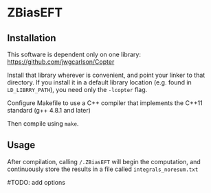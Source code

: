 # ZBiasEFT

Installation
---------------------

This software is dependent only on one library:
https://github.com/jwgcarlson/Copter

Install that library wherever is convenient, 
and point your linker to that directory.
If you install it in a default library location
(e.g. found in `LD_LIBRRY_PATH`), you need only
the `-lcopter` flag.

Configure Makefile to use a C++ compiler that 
implements the C++11 standard (g++ 4.8.1 and later)

Then compile using `make`.

Usage
---------------------

After compilation, calling `/.ZBiasEFT` will begin 
the computation, and continuously store the results 
in a file called `integrals_noresum.txt`

#TODO: 
add options

